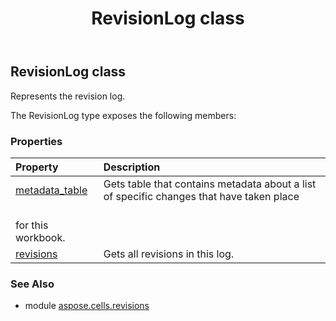 ﻿---
title: RevisionLog class
second_title: Aspose.Cells for Python via .NET API References
description: 
type: docs
weight: 130
url: /aspose.cells.revisions/revisionlog/
is_root: false
---

## RevisionLog class

Represents the revision log.



The RevisionLog type exposes the following members:

### Properties
| Property | Description |
| :- | :- |
| [metadata_table](/cells/python-net/aspose.cells.revisions/revisionlog/metadata_table) | Gets table that contains metadata about a list of specific changes that have taken place<br/>for this workbook. |
| [revisions](/cells/python-net/aspose.cells.revisions/revisionlog/revisions) | Gets all revisions in this log. |



### See Also
* module [aspose.cells.revisions](..)
